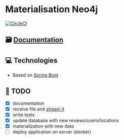 # Materialisation Neo4j

[![CircleCI](https://circleci.com/gh/quelhasu/tourism-materialisation-neo4j.svg?style=shield&circle-token=ae6712a6a2a7408cdc05257b2a4c0ee0ba9f8248)](https://circleci.com/gh/quelhasu/tourism-materialisation-neo4j)

## 🗃️ [Documentation](https://quelhasu.github.io/tourism-materialisation-neo4j/)

## 💻 Technologies

- Based on [Spring Boot](https://github.com/spring-projects/spring-boot)

## 📝 TODO

- [x] documentation
- [x] receive file and [stream it](https://commons.apache.org/proper/commons-fileupload/streaming.html)
- [x] write tests
- [x] update database with new reviews/users/locations
- [x] materialization with new data
- [ ] deploy application on server (docker)

